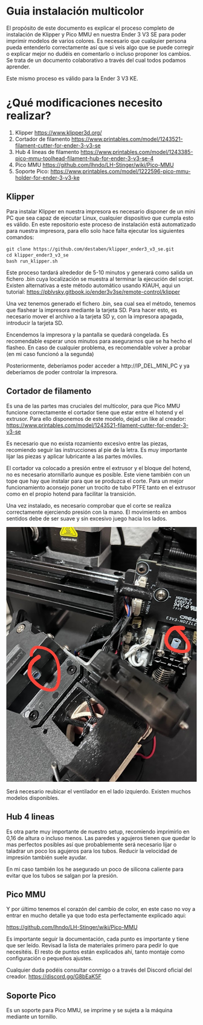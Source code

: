 # Guia instalación multicolor

El propósito de este documento es explicar el proceso completo de instalación de Klipper y Pico MMU en nuestra Ender 3 V3 SE para poder imprimir modelos de varios colores. Es necesario que cualquier persona pueda entenderlo correctamente así que si veis algo que se puede corregir o explicar mejor no dudéis en comentarlo o incluso proponer los cambios. Se trata de un documento colaborativo a través del cual todos podamos aprender.

Este mismo proceso es válido para la Ender 3 V3 KE.

# ¿Qué modificaciones necesito realizar?

 1. Klipper https://www.klipper3d.org/
 2. Cortador de filamento https://www.printables.com/model/1243521-filament-cutter-for-ender-3-v3-se
 3. Hub 4 lineas de filamento https://www.printables.com/model/1243385-pico-mmu-toolhead-filament-hub-for-ender-3-v3-se-4
 4. Pico MMU https://github.com/lhndo/LH-Stinger/wiki/Pico-MMU
 5. Soporte Pico: https://www.printables.com/model/1222596-pico-mmu-holder-for-ender-3-v3-ke

## Klipper

Para instalar Klipper en nuestra impresora es necesario disponer de un mini PC que sea capaz de ejecutar Linux, cualquier dispositivo que cumpla esto es válido. En este repositorio este proceso de instalación está automatizado para nuestra impresora, para ello solo hace falta ejecutar los siguientes comandos:

    git clone https://github.com/destaben/klipper_ender3_v3_se.git
    cd klipper_ender3_v3_se
    bash run_klipper.sh

Este proceso tardará alrededor de 5-10 minutos y generará como salida un fichero .bin cuya localización se muestra al terminar la ejecución del script.
Existen alternativas a este método automático usando KIAUH, aqui un tutorial: https://pblvsky.gitbook.io/ender3v3se/remote-control/klipper

Una vez tenemos generado el fichero .bin, sea cual sea el método, tenemos que flashear la impresora mediante la tarjeta SD. Para hacer esto, es necesario mover el archivo a la tarjeta SD y, con la impresora apagada, introducir la tarjeta SD.

Encendemos la impresora y la pantalla se quedará congelada. Es recomendable esperar unos minutos para asegurarnos que se ha hecho el flasheo. En caso de cualquier problema, es recomendable volver a probar (en mi caso funcionó a la segunda)

Posteriormente, deberíamos poder acceder a http://IP_DEL_MINI_PC y ya deberíamos de poder controlar la impresora.

## Cortador de filamento

Es una de las partes mas cruciales del multicolor, para que Pico MMU funcione correctamente el cortador tiene que estar entre el hotend y el extrusor. Para ello disponemos de este modelo, dejad un like al creador:   https://www.printables.com/model/1243521-filament-cutter-for-ender-3-v3-se

Es necesario que no exista rozamiento excesivo entre las piezas, recomiendo seguir las instrucciones al pie de la letra. Es muy importante lijar las piezas y aplicar lubricante a las partes móviles.

El cortador va colocado a presión entre el extrusor y el bloque del hotend, no es necesario atornillarlo aunque es posible. Este viene también con un tope que hay que instalar para que se produzca el corte. 
Para un mejor funcionamiento aconsejo poner un trocito de tubo PTFE tanto en el extrusor como en el propio hotend para facilitar la transición.

Una vez instalado, es necesario comprobar que el corte se realiza correctamente ejerciendo presión con la mano. El movimiento en ambos sentidos debe de ser suave y sin excesivo juego hacia los lados.

![PTFE Tube](https://github.com/destaben/klipper_ender3_v3_se/blob/main/PTFE_tube.jpg)

Será necesario reubicar el ventilador en el lado izquierdo. Existen muchos modelos disponibles.

## Hub 4 lineas

Es otra parte muy importante de nuestro setup, recomiendo imprimirlo en 0,16 de altura o incluso menos. Las paredes y agujeros tienen que quedar lo mas perfectos posibles así que probablemente será necesario lijar o taladrar un poco los agujeros para los tubos. Reducir la velocidad de impresión también suele ayudar.

En mi caso también los he asegurado un poco de silicona caliente para evitar que los tubos se salgan por la presión.

## Pico MMU

Y por último tenemos el corazón del cambio de color, en este caso no voy a entrar en mucho detalle ya que todo esta perfectamente explicado aqui:

https://github.com/lhndo/LH-Stinger/wiki/Pico-MMU

Es importante seguir la documentación, cada punto es importante y tiene que ser leído. Revisad la lista de materiales primero para pedir lo que necesitéis. El resto de puntos están explicados ahí, tanto montaje como configuración o pequeños ajustes.

Cualquier duda podéis consultar conmigo o a través del Discord oficial del creador. https://discord.gg/G8bEaK5F

## Soporte Pico

Es un soporte para Pico MMU, se imprime y se sujeta a la máquina mediante un tornillo.